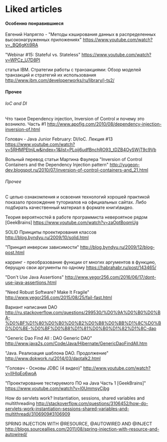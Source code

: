 # Liked articles

#### Особенно понравившиеся

Евгений Напрягло - "Методы кэширования данных в распределенных высоконагруженных приложениях"
https://www.youtube.com/watch?v=_BQ6gKti9RA

"Webinar #15: Stateful vs. Stateless"
https://www.youtube.com/watch?v=WPCz_U7D8PI

статья IBM. Стратегии работы с транзакциями: Oбзор моделей транзакций и стратегий их использования
http://www.ibm.com/developerworks/ru/library/j-ts2/


#### Прочее

###### IoC and DI

Что такое Dependency injection, Inversion of Control и почему это возникло. Часть #1
http://www.apofig.com/2010/08/dependency-injection-inversion-of.html

Головач - Java Junior February: DI/IoC. Лекция #13
https://www.youtube.com/watch?v=5RHMPEtnjLw&index=1&list=PLoij6udfBnchRO93_tDZB4OySWjT9c9Vb

Вольный перевод статьи Мартина Фаулера "Inversion of Control Containers and the Dependency Injection pattern"
http://yugeon-dev.blogspot.ru/2010/07/inversion-of-control-containers-and_21.html

###### Прочее

С целью ознакомления и освоения технологий хорошей практикой показало прохождение туториалов на официальных сайтах. Либо подбирать качественный материал в формате книги\видео.

Теория вероятностей в работе программиста невероятное рядом [GeekBrains]
https://www.youtube.com/watch?v=zaOptBoqmUg


SOLID Принципы проектирования классов
http://blog.byndyu.ru/2009/10/solid.html

"Принцип инверсии зависимости"
http://blog.byndyu.ru/2009/12/blog-post.html

карринг - преобразование функции от многих аргументов в функцию, берущую свои аргументы по одному
https://habrahabr.ru/post/143465/


"Don't Use Java Assertions"
http://www.yegor256.com/2016/06/17/dont-use-java-assertions.html

"Need Robust Software? Make It Fragile"
http://www.yegor256.com/2015/08/25/fail-fast.html

Вариант написания DAO
http://ru.stackoverflow.com/questions/299530/%D0%9A%D0%B0%D0%BA-%D0%BF%D1%80%D0%B0%D0%B2%D0%B8%D0%BB%D1%8C%D0%BD%D0%BE-%D0%BF%D0%B8%D1%81%D0%B0%D1%82%D1%8C-dao

"Generic Dao Find All : DAO Generic DAO"
http://www.java2s.com/Code/Java/Hibernate/GenericDaoFindAll.htm

"Java. Реализация шаблона DAO. Продолжение"
http://www.dokwork.ru/2014/03/daotalk2.html

"Головач - Основы JDBC (4 видео)"
http://www.youtube.com/watch?v=IlHIqEo6woA

"Проектирование тестируемого ПО на Java Часть 1 [GeekBrains]"
https://www.youtube.com/watch?v=I0UmmsyCjbg


How do servlets work? Instantiation, sessions, shared variables and multithreading
http://stackoverflow.com/questions/3106452/how-do-servlets-work-instantiation-sessions-shared-variables-and-multithreadi/3106909#3106909

SPRING INJECTION WITH @RESOURCE, @AUTOWIRED AND @INJECT
http://blogs.sourceallies.com/2011/08/spring-injection-with-resource-and-autowired/
